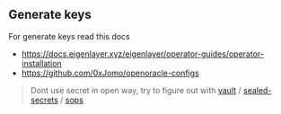 ## Generate keys

For generate keys read this docs
- https://docs.eigenlayer.xyz/eigenlayer/operator-guides/operator-installation
- https://github.com/0xJomo/openoracle-configs

> Dont use secret in open way, try to figure out with [vault](https://github.com/hashicorp/vault) / [sealed-secrets](https://github.com/bitnami-labs/sealed-secrets) / [sops](https://github.com/getsops/sops)
